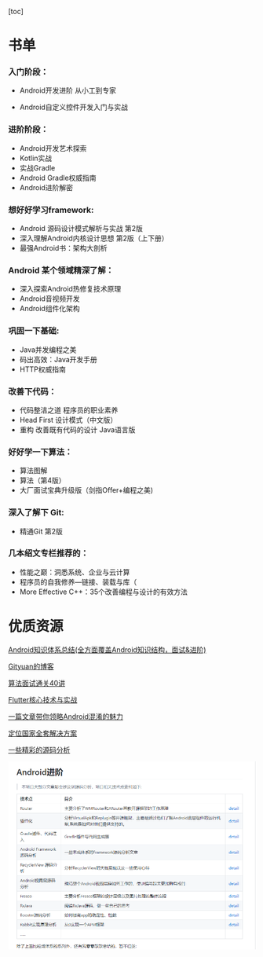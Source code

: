 [toc]



# 书单

### **入门阶段：**

- Android开发进阶 从小工到专家

- Android自定义控件开发入门与实战

  

### **进阶阶段：**

- Android开发艺术探索
- Kotlin实战
- 实战Gradle
- Android Gradle权威指南
- Android进阶解密



### **想好好学习framework:**

- Android 源码设计模式解析与实战 第2版
- 深入理解Android内核设计思想 第2版（上下册）
- 最强Android书：架构大剖析



### **Android 某个领域精深了解：**

- 深入探索Android热修复技术原理
- Android音视频开发
- Android组件化架构



### **巩固一下基础:**

- Java并发编程之美
- 码出高效：Java开发手册
- HTTP权威指南



### **改善下代码：**

- 代码整洁之道 程序员的职业素养
- Head First 设计模式（中文版）
- 重构 改善既有代码的设计 Java语言版



### **好好学一下算法：**

- 算法图解
- 算法（第4版）
- 大厂面试宝典升级版（剑指Offer+编程之美)



### **深入了解下 Git:**

- 精通Git 第2版

### **几本绍文专栏推荐的：**

- 性能之巅：洞悉系统、企业与云计算
- 程序员的自我修养—链接、装载与库（
- More Effective C++：35个改善编程与设计的有效方法

# 优质资源

[Android知识体系总结(全方面覆盖Android知识结构，面试&进阶)](https://blog.csdn.net/ClAndEllen/article/details/79257663)

[Gityuan的博客](http://gityuan.com/archive/)

[算法面试通关40讲](https://time.geekbang.org/course/intro/130)

[Flutter核心技术与实战](https://time.geekbang.org/column/intro/200)

[一篇文章带你领略Android混淆的魅力](https://juejin.im/post/5d1717996fb9a07eeb13bc95)

[定位国家全套解决方案](<https://inneka.com/programming/android/how-can-i-get-my-android-device-country-code-without-using-gps/>)

[一些精彩的源码分析](https://github.com/SusionSuc/AdvancedAndroid)

![image-20200223012039156](资料库.assets/image-20200223012039156.png)

